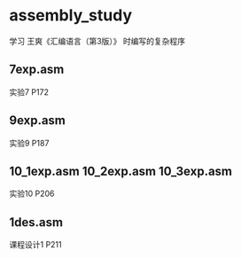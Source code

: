 # assembly_study
学习 王爽《汇编语言（第3版）》 时编写的复杂程序
## 7exp.asm
实验7 P172
## 9exp.asm
实验9 P187
## 10_1exp.asm 10_2exp.asm 10_3exp.asm
实验10 P206
## 1des.asm
课程设计1 P211
